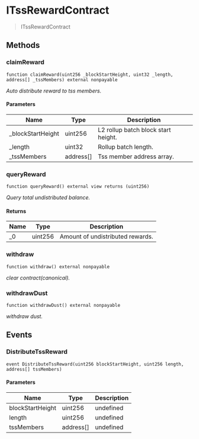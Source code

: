 # ITssRewardContract



> ITssRewardContract

## Methods

### claimReward

```solidity
function claimReward(uint256 _blockStartHeight, uint32 _length, address[] _tssMembers) external nonpayable
```



*Auto distribute reward to tss members.*

#### Parameters

| Name | Type | Description |
|---|---|---|
| _blockStartHeight | uint256 | L2 rollup batch block start height.
| _length | uint32 | Rollup batch length.
| _tssMembers | address[] | Tss member address array.

### queryReward

```solidity
function queryReward() external view returns (uint256)
```



*Query total undistributed balance.*


#### Returns

| Name | Type | Description |
|---|---|---|
| _0 | uint256 | Amount of undistributed rewards.


### withdraw

```solidity
function withdraw() external nonpayable
```



*clear contract(canonical).*


### withdrawDust

```solidity
function withdrawDust() external nonpayable
```



*withdraw dust.*




## Events

### DistributeTssReward

```solidity
event DistributeTssReward(uint256 blockStartHeight, uint256 length, address[] tssMembers)
```





#### Parameters

| Name | Type | Description |
|---|---|---|
| blockStartHeight  | uint256 | undefined |
| length  | uint256 | undefined |
| tssMembers  | address[] | undefined |



